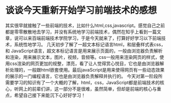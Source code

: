 # 谈谈今天重新开始学习前端技术的感想
其实很早就接触了一些前端的技术，比如什么html,css,javascript。感觉自己之前都是零零散散地去学习，并没有系统地学习前端技术，偶然在知乎上看到一篇文章，说可以来百端前端技术学院学习，于是今天就来了，打算好好学习以下前端技术，系统性地学习。
几天初步了解了一超文本标记语言html，和层叠样式表css，和 JavaScript语言，超文本标记语言是用来展示页面的，一般由浏览器负责解析和渲染，用来展示文本，图片，视频，音频等。css一般用来渲染网页的样式，使用css渲染的网页更加的规整，漂亮，看了让人觉得赏心悦目，它也是由浏览器解析处理的，一般跟html嵌套使用。最后javaScript是用来使得网页有一些动态效果的展示的一门编程语言，它也是由浏览器负责解释并执行的。
今天对第一阶段所需要学习的知识有了一个大概的了解，html，css，JavaScript都是前端技术的核心，听网上的前辈们讲，这一部分不是很难，虽然简单，但却是前端的核心与重点，希望自己接下来能沉下心好好学习！
